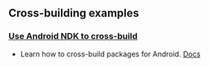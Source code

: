 ## Cross-building examples

### [Use Android NDK to cross-build](cross_build/android/ndk_basic)

- Learn how to cross-build packages for Android. [Docs](https://docs.conan.io/2/examples/cross_build/android.html)

